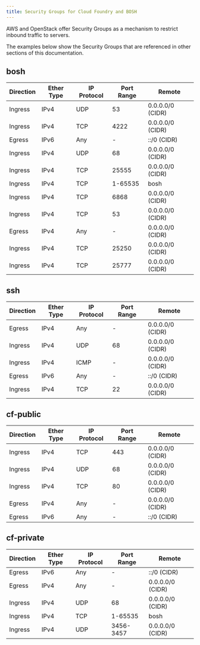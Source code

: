 ```yaml
---
title: Security Groups for Cloud Foundry and BOSH
---
```


AWS and OpenStack offer Security Groups as a mechanism to restrict inbound traffic to servers.

The examples below show the Security Groups that are referenced in other sections of this documentation.

## <a id="bosh"></a>bosh

| Direction | Ether Type | IP Protocol | Port Range | Remote           |
|-----------|------------|-------------|------------|------------------|
| Ingress   | IPv4       | UDP         | 53         | 0.0.0.0/0 (CIDR) |
| Ingress   | IPv4       | TCP         | 4222       | 0.0.0.0/0 (CIDR) |
| Egress    | IPv6       | Any         | -          | ::/0 (CIDR)      |
| Ingress   | IPv4       | UDP         | 68         | 0.0.0.0/0 (CIDR) |
| Ingress   | IPv4       | TCP         | 25555      | 0.0.0.0/0 (CIDR) |
| Ingress   | IPv4       | TCP         | 1-65535    | bosh             |
| Ingress   | IPv4       | TCP         | 6868       | 0.0.0.0/0 (CIDR) |
| Ingress   | IPv4       | TCP         | 53         | 0.0.0.0/0 (CIDR) |
| Egress    | IPv4       | Any         | -          | 0.0.0.0/0 (CIDR) |
| Ingress   | IPv4       | TCP         | 25250      | 0.0.0.0/0 (CIDR) |
| Ingress   | IPv4       | TCP         | 25777      | 0.0.0.0/0 (CIDR) |


## <a id="ssh"></a>ssh

| Direction | Ether Type | IP Protocol | Port Range | Remote           |
|-----------|------------|-------------|------------|------------------|
| Egress    | IPv4       | Any         | -          | 0.0.0.0/0 (CIDR) |
| Ingress   | IPv4       | UDP         | 68         | 0.0.0.0/0 (CIDR) |
| Ingress   | IPv4       | ICMP        | -          | 0.0.0.0/0 (CIDR) |
| Egress    | IPv6       | Any         | -          | ::/0 (CIDR)      |
| Ingress   | IPv4       | TCP         | 22         | 0.0.0.0/0 (CIDR) |



## <a id="cf-public"></a>cf-public

| Direction | Ether Type | IP Protocol | Port Range | Remote           |
|-----------|------------|-------------|------------|------------------|
| Ingress    | IPv4       | TCP         | 443       | 0.0.0.0/0 (CIDR) |
| Ingress    | IPv4       | UDP         | 68        | 0.0.0.0/0 (CIDR) |
| Ingress    | IPv4       | TCP         | 80        | 0.0.0.0/0 (CIDR) |
| Egress     | IPv4       | Any         | -         | 0.0.0.0/0 (CIDR) |
| Egress     | IPv6       | Any         | -         | ::/0 (CIDR)      |


## <a id="cf-private"></a>cf-private

| Direction | Ether Type | IP Protocol | Port Range | Remote           |
|-----------|------------|-------------|------------|------------------|
| Egress    | IPv6       | Any         | -          | ::/0 (CIDR)      |
| Egress    | IPv4       | Any         | -          | 0.0.0.0/0 (CIDR) |
| Ingress   | IPv4       | UDP         | 68         | 0.0.0.0/0 (CIDR) |
| Ingress   | IPv4       | TCP         | 1-65535    | bosh             |
| Ingress   | IPv4       | UDP         | 3456-3457  | 0.0.0.0/0 (CIDR) |



